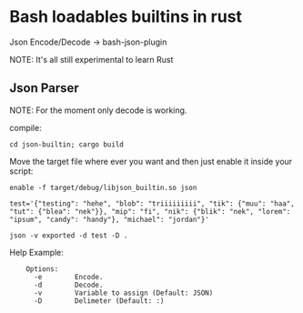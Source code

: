# Bash loadables builtins in rust

Json Encode/Decode -> bash-json-plugin


NOTE: It's all still experimental to learn Rust

## Json Parser

NOTE: For the moment only decode is working.

compile:
```
cd json-builtin; cargo build
```
Move the target file where ever you want and then just enable it inside your script:
```
enable -f target/debug/libjson_builtin.so json 

test='{"testing": "hehe", "blob": "triiiiiiiii", "tik": {"muu": "haa", "tut": {"blea": "nek"}}, "mip": "fi", "nik": {"blik": "nek", "lorem": "ipsum", "candy": "handy"}, "michael": "jordan"}'

json -v exported -d test -D .
```
Help Example:
```
    Options:
      -e        Encode.
      -d        Decode.
      -v        Variable to assign (Default: JSON)
      -D        Delimeter (Default: :)
```
